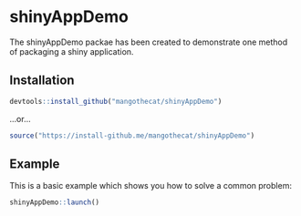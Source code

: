 # shinyAppDemo

The shinyAppDemo packae has been created to demonstrate one method of packaging a shiny application.

## Installation

``` r
devtools::install_github("mangothecat/shinyAppDemo")
```

...or...

``` r
source("https://install-github.me/mangothecat/shinyAppDemo")
```

## Example

This is a basic example which shows you how to solve a common problem:

``` r
shinyAppDemo::launch()
```

